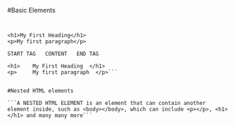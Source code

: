 #Basic Elements

```an element is defined by a start tag, some content, and an end tag, such as: <tagname>Content Goes Here....</tagname>, anything that follows this is an HTML Element. Some examples:


<h1>My First Heading</h1>
<p>My first paragraph</p> 

START TAG   CONTENT   END TAG

<h1>    My First Heading  </h1>
<p>     My first paragraph  </p>``` 


#Nested HTML elements 

```A NESTED HTML ELEMENT is an element that can contain another element inside, such as <body></body>, which can include <p></p>, <h1></h1> and many many more```



